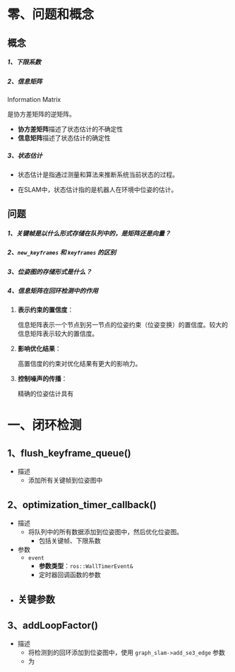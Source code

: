 # 零、问题和概念

## 概念

##### 1、下限系数

##### 2、信息矩阵

Information Matrix

是协方差矩阵的逆矩阵。

- **协方差矩阵**描述了状态估计的不确定性
- **信息矩阵**描述了状态估计的确定性

##### 3、状态估计

- 状态估计是指通过测量和算法来推断系统当前状态的过程。

- 在SLAM中，状态估计指的是机器人在环境中位姿的估计。

## 问题

##### 1、关键帧是以什么形式存储在队列中的，是矩阵还是向量？

##### 2、`new_keyframes` 和 `keyframes` 的区别

##### 3、位姿图的存储形式是什么？

##### 4、信息矩阵在回环检测中的作用

1. **表示约束的置信度**：

   信息矩阵表示一个节点到另一节点的位姿约束（位姿变换）的置信度。较大的信息矩阵表示较大的置信度。

2. **影响优化结果**：

   高置信度的约束对优化结果有更大的影响力。

3. **控制噪声的传播**：

   精确的位姿估计具有

#  一、闭环检测

## 1、flush_keyframe_queue()

- 描述
  - 添加所有关键帧到位姿图中

## 2、optimization_timer_callback()

- 描述
  - 将队列中的所有数据添加到位姿图中，然后优化位姿图。
    - 包括关键帧、下限系数
- 参数
  - `event`
    - **参数类型**：`ros::WallTimerEvent&`
    - 定时器回调函数的参数
- 关键参数
  - 

## 3、addLoopFactor()

- 描述
  - 将检测到的回环添加到位姿图中，使用 `graph_slam->add_se3_edge` 参数
  - 为